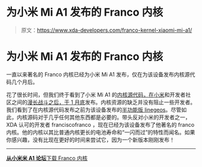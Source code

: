 # 为小米 Mi A1 发布的 Franco 内核

> 原文：<https://www.xda-developers.com/franco-kernel-xiaomi-mi-a1/>

# 为小米 Mi A1 发布的 Franco 内核

一直以来著名的 Franco 内核已经为小米 Mi A1 发布，仅在为该设备发布内核源代码几个月后。

花了很长时间，但我们终于看到了小米 Mi A1 的[内核源代码，在小米](https://www.xda-developers.com/android-one-xiaomi-mi-a1-kernel-sources-finally-released/)和开发者社区之间的[漫长战斗之后，于 1 月底](https://www.xda-developers.com/xiaomi-not-released-kernel-sources-mi-a1/)发布。内核资源的缺乏并没有阻止一些开发者。我们看到了在内核源代码发布之前为该设备发布的[半功能版 linegeos](https://www.xda-developers.com/lineageos-14-xiaomi-mi-a1-kernel-sources/)。尽管如此，内核源码对于几乎任何其他东西都是必要的。带头反对小米的开发者之一，XDA 认可的开发者 franciscofranco ，现在已经为该设备发布了他著名的 franco 内核。他的内核以其比普通内核更长的电池寿命和“一闪而过”的特性而闻名。如果你感兴趣，没有比现在更好的时间来尝试它，因为一个新版本刚刚发布！

* * *

[**从小米米 A1 论坛**下载 Franco 内核](https://forum.xda-developers.com/mi-a1/development/kernel-francokernel-r1-8th-april-t3774833)